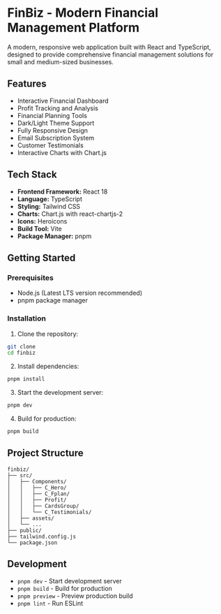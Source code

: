 # FinBiz - Modern Financial Management Platform

A modern, responsive web application built with React and TypeScript, designed to provide comprehensive financial management solutions for small and medium-sized businesses.

<!-- ![FinBiz Landing Page](https://i.imgur.com/0R3zEiU.png) -->

## Features

- Interactive Financial Dashboard
- Profit Tracking and Analysis
- Financial Planning Tools
- Dark/Light Theme Support
- Fully Responsive Design
- Email Subscription System
- Customer Testimonials
- Interactive Charts with Chart.js

## Tech Stack

- **Frontend Framework:** React 18
- **Language:** TypeScript
- **Styling:** Tailwind CSS
- **Charts:** Chart.js with react-chartjs-2
- **Icons:** Heroicons
- **Build Tool:** Vite
- **Package Manager:** pnpm

## Getting Started

### Prerequisites

- Node.js (Latest LTS version recommended)
- pnpm package manager

### Installation

1. Clone the repository:
```bash
git clone
cd finbiz
```

2. Install dependencies:
```bash
pnpm install
```

3. Start the development server:
```bash
pnpm dev
```

4. Build for production:
```bash
pnpm build
```

## Project Structure

```
finbiz/
├── src/
│   ├── Components/
│   │   ├── C_Hero/
│   │   ├── C_Fplan/
│   │   ├── Profit/
│   │   ├── CardsGroup/
│   │   └── C_Testimonials/
│   ├── assets/
│   └── ...
├── public/
├── tailwind.config.js
└── package.json
```

## Development

- `pnpm dev` - Start development server
- `pnpm build` - Build for production
- `pnpm preview` - Preview production build
- `pnpm lint` - Run ESLint
